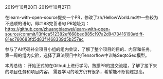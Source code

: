 2019年10月20日-2019年10月27日

在learn-with-open-source提交一个PR，修改了zh/HellowWorld.md中一些较为不通顺的语句，即#188完善语句
PR地址为：
https://github.com/zhuangbiaowei/learn-with-open-source/commit/13f4ca512382ef668bed885c197a2d9473416193#diff-81ec760683fd5d83f1468339d5b257ec

参与了AI代码补全项目小组的组内会议，了解了整个项目的目的、内容和任务。
第一周的组内实验，选择了算法项目中的Tensorflow中训练SeqtoSeq模型。

本周总结：
开始正式的在Github上进行学习，熟悉PR的提交流程，了解了接下来的项目任务和项目内容。
需要学习的地方仍有很多，希望能不断锻炼提高。
